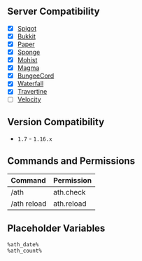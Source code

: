 ## Server Compatibility

- [x] [Spigot](https://hub.spigotmc.org/stash/projects/SPIGOT/repos/spigot/browse)
- [x] [Bukkit](https://hub.spigotmc.org/stash/projects/SPIGOT/repos/bukkit/browse)
- [x] [Paper](https://github.com/PaperMC/Paper)
- [x] [Sponge](https://github.com/SpongePowered/Sponge)
- [x] [Mohist](https://github.com/Mohist-Community/Mohist)
- [x] [Magma](https://github.com/magmafoundation/Magma)
- [x] [BungeeCord](https://github.com/SpigotMC/BungeeCord)
- [x] [Waterfall](https://github.com/PaperMC/Waterfall)
- [x] [Travertine](https://github.com/PaperMC/Travertine)
- [ ] [Velocity](https://github.com/VelocityPowered/Velocity)

## Version Compatibility

- `1.7` - `1.16.x`

## Commands and Permissions

| Command| Permission|
| :---|:---|
|/ath| ath.check|
|/ath reload| ath.reload|

## Placeholder Variables

```
%ath_date%
%ath_count%
```
